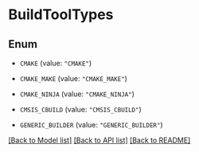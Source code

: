 <!--
Copyright (C) 2020-2023 Arm Limited or its affiliates and Contributors. All rights reserved.
SPDX-License-Identifier: Apache-2.0
-->
# BuildToolTypes

## Enum


* `CMAKE` (value: `"CMAKE"`)

* `CMAKE_MAKE` (value: `"CMAKE_MAKE"`)

* `CMAKE_NINJA` (value: `"CMAKE_NINJA"`)

* `CMSIS_CBUILD` (value: `"CMSIS_CBUILD"`)

* `GENERIC_BUILDER` (value: `"GENERIC_BUILDER"`)


[[Back to Model list]](../README.md#documentation-for-models) [[Back to API list]](../README.md#documentation-for-api-endpoints) [[Back to README]](../README.md)


